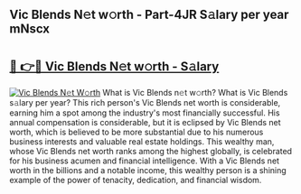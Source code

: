 ## Vic Blends N𝚎t w𝚘rth - Part-4JR S𝚊lary per year mNscx

# <h2><a href="http://gc1fh1.nevu.top/?p=Vic+Blends">🔗 👉🔴 Vic Blends N𝚎t w𝚘rth - S𝚊lary</a></h2>

[![Vic Blends N𝚎t W𝚘rth](https://i.imgur.com/Oavwk0R.jpeg)](http://gc1fh1.nevu.top/?p=Vic+Blends)
What is Vic Blends n𝚎t w𝚘rth? What is Vic Blends s𝚊lary per year?
This rich person's Vic Blends net worth is considerable, earning him a spot among the industry's most financially successful. His annual compensation is considerable, but it is eclipsed by Vic Blends net worth, which is believed to be more substantial due to his numerous business interests and valuable real estate holdings. This wealthy man, whose Vic Blends net worth ranks among the highest globally, is celebrated for his business acumen and financial intelligence. With a Vic Blends net worth in the billions and a notable income, this wealthy person is a shining example of the power of tenacity, dedication, and financial wisdom.
